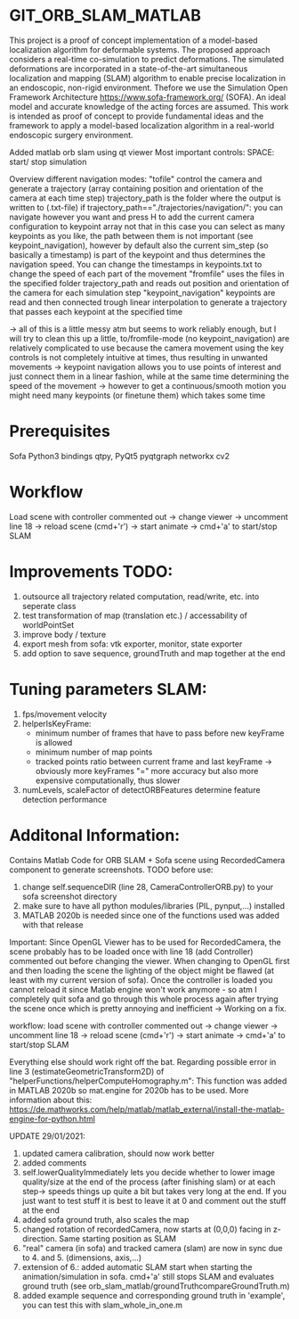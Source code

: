 # GIT_ORB_SLAM_MATLAB
This project is a proof of concept implementation of a model-based localization algorithm for deformable systems. The proposed approach considers a real-time co-simulation to predict deformations. The simulated deformations are incorporated in a state-of-the-art simultaneous localization and mapping (SLAM) algorithm to enable precise localization in an endoscopic, non-rigid environment.
Thefore we use the Simulation Open Framework Architecture https://www.sofa-framework.org/ (SOFA).
An ideal model and accurate knowledge of the acting forces are assumed. 
This work is intended as proof of concept to provide fundamental ideas and the framework to apply a model-based localization algorithm in a real-world endoscopic surgery environment. 


 Added matlab orb slam using qt viewer
 Most important controls:
 SPACE: start/ stop simulation
 
 Overview different navigation modes:
 "tofile"
        control the camera and generate a trajectory (array containing position and orientation of the camera at each time step)
        trajectory_path is the folder where the output is written to (.txt-file)
        if trajectory_path=="./trajectories/navigation/": you can navigate however you want and press H to add the current camera configuration to keypoint array
        not that in this case you can select as many keypoints as you like, the path between them is not important (see keypoint_navigation), however by default also the current sim_step (so basically a timestamp) is part of the keypoint and thus determines the navigation speed. You can change the timestamps in keypoints.txt to change the speed of each part of the movement
 "fromfile"
        uses the files in the specified folder trajectory_path and reads out position and orientation of the camera for each simulation step
 "keypoint_navigation"
        keypoints are read and then connected trough linear interpolation to generate a trajectory that passes each keypoint at the specified time
        
-> all of this is a little messy atm but seems to work reliably enough, but I will try to clean this up a little, to/fromfile-mode (no keypoint_navigation) are relatively complicated to use because the camera movement using the key controls is not completely intuitive at times, thus resulting in unwanted movements
-> keypoint navigation allows you to use points of interest and just connect them in a linear fashion, while at the same time determining the speed of the movement
-> however to get a continuous/smooth motion you might need many keypoints (or finetune them) which takes some time
 
# Prerequisites
Sofa Python3 bindings
qtpy, PyQt5
pyqtgraph
networkx
cv2

# Workflow
Load scene with controller commented out -> change viewer -> uncomment line 18 -> reload scene (cmd+'r') -> start animate ->  cmd+'a' to start/stop SLAM 


# Improvements TODO:
 1. outsource all trajectory related computation, read/write, etc. into seperate class
 2. test transformation of map (translation etc.) / accessability of worldPointSet
 3. improve body / texture
 4. export mesh from sofa: vtk exporter, monitor, state exporter
 5. add option to save sequence, groundTruth and map together at the end 
 
 
 # Tuning parameters SLAM:
 1. fps/movement velocity
 2. helperIsKeyFrame: 
     - minimum number of frames that have to pass before new keyFrame is allowed
     - minimum number of map points
     - tracked points ratio between current frame and last keyFrame
     -> obviously more keyFrames "=" more accuracy but also more expensive computationally, thus slower
 3. numLevels, scaleFactor of detectORBFeatures determine feature detection performance
 
 
 
#  Additonal Information:

Contains Matlab Code for ORB SLAM + Sofa scene using RecordedCamera component to generate screenshots.
TODO before use:
1. change self.sequenceDIR (line 28, CameraControllerORB.py) to your sofa screenshot directory
2. make sure to have all python modules/libraries (PIL, pynput,...) installed
3. MATLAB 2020b is needed since one of the functions used was added with that release

Important: Since OpenGL Viewer has to be used for RecordedCamera, the scene probably has to be loaded once with line 18 (add Controller) commented out before changing the viewer. 
When changing to OpenGL first and then loading the scene the lighting of the object might be flawed (at least with my current version of sofa). Once the controller is loaded you cannot reload it since Matlab engine won't work anymore - so atm I completely quit sofa and go through this whole process again after trying the scene once which is pretty annoying and inefficient -> Working on a fix.

workflow: load scene with controller commented out -> change viewer -> uncomment line 18 -> reload scene (cmd+'r') -> start animate ->  cmd+'a' to start/stop SLAM 

Everything else should work right off the bat. 
Regarding possible error in line 3 (estimateGeometricTransform2D) of "helperFunctions/helperComputeHomography.m": This function was added in MATLAB 2020b so mat.engine for 2020b has to be used.
More information about this: https://de.mathworks.com/help/matlab/matlab_external/install-the-matlab-engine-for-python.html

UPDATE 29/01/2021:
1. updated camera calibration, should now work better
2. added comments
3. self.lowerQualityImmediately lets you decide whether to lower image quality/size at the end of the process (after finishing slam) or at each step-> speeds things up quite a bit but takes very long at the end. If you just want to test stuff it is best to leave it at 0 and comment out the stuff at the end
4. added sofa ground truth, also scales the map
5. changed rotation of recordedCamera, now starts at (0,0,0) facing in z-direction. Same starting position as SLAM
6. "real" camera (in sofa) and tracked camera (slam) are now in sync due to 4. and 5. (dimensions, axis,...) 
7. extension of 6.: added automatic SLAM start when starting the animation/simulation in sofa. cmd+'a' still stops SLAM and evaluates ground truth (see orb_slam_matlab/groundTruthcompareGroundTruth.m)
8. added example sequence and corresponding ground truth in 'example', you can test this with slam_whole_in_one.m



